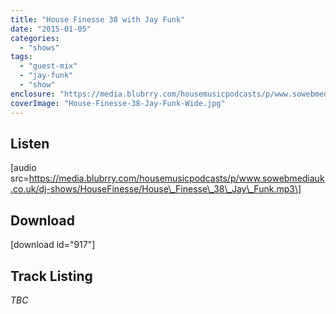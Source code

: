 ```yaml
---
title: "House Finesse 38 with Jay Funk"
date: "2015-01-05"
categories: 
  - "shows"
tags: 
  - "guest-mix"
  - "jay-funk"
  - "show"
enclosure: "https://media.blubrry.com/housemusicpodcasts/p/www.sowebmediauk.co.uk/dj-shows/HouseFinesse/House_Finesse_38_Jay_Funk.mp3 0 audio/mpeg "
coverImage: "House-Finesse-38-Jay-Funk-Wide.jpg"
---
```


## Listen

\[audio src=https://media.blubrry.com/housemusicpodcasts/p/www.sowebmediauk.co.uk/dj-shows/HouseFinesse/House\_Finesse\_38\_Jay\_Funk.mp3\]

## Download

\[download id="917"\]

## Track Listing

_TBC_
